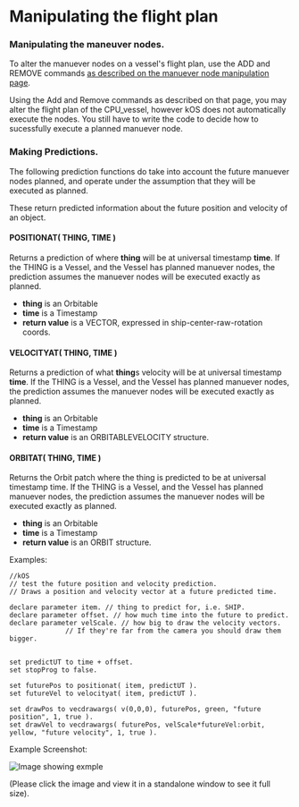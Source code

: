 Manipulating the flight plan
============================


### Manipulating the maneuver nodes.

To alter the manuever nodes on a vessel's flight plan, use the ADD and REMOVE commands
[as described on the manuever node manipulation page](../../command/node/index.html).

Using the Add and Remove commands as described on that page, you may alter the flight plan of the CPU_vessel,
however kOS does not automatically execute the nodes.  You still have to write the code to decide how to sucessfully execute a planned manuever node.

### Making Predictions.

The following prediction functions do take into account the future manuever nodes planned,
and operate under the assumption that they will be executed as planned.


These return predicted information about the future position and velocity of an object.

#### POSITIONAT( THING, TIME )

Returns a prediction of where **thing** will be at universal timestamp **time**.
If the THING is a Vessel, and the Vessel has planned manuever nodes, the
prediction assumes the manuever nodes will be executed exactly as planned.

* **thing** is an Orbitable
* **time** is a Timestamp
* **return value** is a VECTOR, expressed in ship-center-raw-rotation coords.

#### VELOCITYAT( THING, TIME )

Returns a prediction of what **thing**s velocity will be at universal timestamp **time**.
If the THING is a Vessel, and the Vessel has planned manuever nodes, the
prediction assumes the manuever nodes will be executed exactly as planned.

* **thing** is an Orbitable
* **time** is a Timestamp
* **return value** is an ORBITABLEVELOCITY structure.

#### ORBITAT( THING, TIME )

Returns the Orbit patch where the thing is predicted to be at universal timestamp time.
If the THING is a Vessel, and the Vessel has planned manuever nodes, the
prediction assumes the manuever nodes will be executed exactly as planned.

* **thing** is an Orbitable
* **time** is a Timestamp
* **return value** is an ORBIT structure.


Examples:

    //kOS
    // test the future position and velocity prediction.
    // Draws a position and velocity vector at a future predicted time.
    
    declare parameter item. // thing to predict for, i.e. SHIP.
    declare parameter offset. // how much time into the future to predict.
    declare parameter velScale. // how big to draw the velocity vectors.
                  // If they're far from the camera you should draw them bigger.
    
    
    set predictUT to time + offset.
    set stopProg to false.
    
    set futurePos to positionat( item, predictUT ).
    set futureVel to velocityat( item, predictUT ).
    
    set drawPos to vecdrawargs( v(0,0,0), futurePos, green, "future position", 1, true ).
    set drawVel to vecdrawargs( futurePos, velScale*futureVel:orbit, yellow, "future velocity", 1, true ).

Example Screenshot:

![Image showing exmple](https://camo.githubusercontent.com/ed83a348cb38b769a5dd45eba43aea1d32c415b0/687474703a2f2f692e696d6775722e636f6d2f786c5237557a4d2e706e67)

(Please click the image and view it in a standalone window to see it full size).
